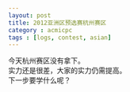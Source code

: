 ```yaml
---
layout: post
title: 2012亚洲区预选赛杭州赛区
category : acmicpc
tags : [logs, contest, asian]
---
```


今天杭州赛区没有拿下。  
实力还是很差，大家的实力仍需提高。  
下一步要学什么呢？  

